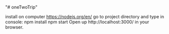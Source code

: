 "# oneTwoTrip" 

install on computer https://nodejs.org/en/
go to project directory and type in console:
npm install
npm start
Open up http://localhost:3000/ in your browser.